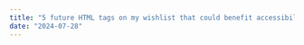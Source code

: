 ```yaml
---
title: "5 future HTML tags on my wishlist that could benefit accessibility"
date: "2024-07-28"
---
```



